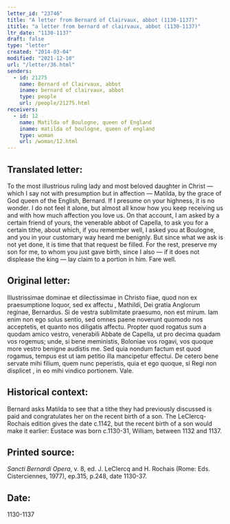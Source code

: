 ```yaml
---
letter_id: "23746"
title: "A letter from Bernard of Clairvaux, abbot (1130-1137)"
ititle: "a letter from bernard of clairvaux, abbot (1130-1137)"
ltr_date: "1130-1137"
draft: false
type: "letter"
created: "2014-03-04"
modified: "2021-12-10"
url: "/letter/36.html"
senders:
  - id: 21275
    name: Bernard of Clairvaux, abbot
    iname: bernard of clairvaux, abbot
    type: people
    url: /people/21275.html
receivers:
  - id: 12
    name: Matilda of Boulogne, queen of England
    iname: matilda of boulogne, queen of england
    type: woman
    url: /woman/12.html
---
```

<h2> Translated letter:</h2>To the most illustrious ruling lady and most beloved daughter in Christ — which I say not with presumption but in affection — Matilda, by the grace of God queen of the English, Bernard.
If I presume on your highness, it is no wonder.  I do not feel it alone, but almost all know how you keep receiving us and with how much affection you love us.  On that account, I am asked by a certain friend of yours, the venerable abbot of Capella, to ask you for a certain tithe, about which, if you remember well, I asked you at Boulogne, and you in your customary way heard me benignly.  But since what we ask is not yet done, it is time that that request be filled.  For the rest, preserve my son for me, to whom you just gave birth, since I also — if it does not displease the king — lay claim to a portion in him.  Fare well.
<h2 class="mt-4"> Original letter:</h2>Illustrissimae dominae et dilectissimae in Christo fiiae,  quod non ex praesumptione loquor, sed ex affectu , Mathildi, Dei gratia Anglorum reginae, Bernardus.
Si de vestra sublimitate praesumo, non est mirum. Iam enim non ego solus sentio, sed omnes paene noverunt quomodo nos acceptetis, et quanto nos diligatis affectu. Propter quod rogatus sum a quodam amico vestro, venerabili Abbate de Capella, ut pro decima quadam vos rogemus; unde, si bene meministis, Boloniae vos rogavi, vos quoque more vestro benigne audistis me. Sed quia nondum factum est quod rogamus, tempus est ut iam petitio illa mancipetur effectui. De cetero bene servate mihi filium, quem nunc peperistis, quia et ego quoque,  si Regi non displicet , in eo mihi vindico portionem. Vale.
<h2 class="mt-4"> Historical context:</h2>Bernard asks Matilda to see that a tithe they had previously discussed is paid and congratulates her on the recent birth of a son. The LeClercq-Rochais edition gives the date c.1142, but the recent birth of a son would make it earlier:  Eustace was born c.1130-31, William, between 1132 and 1137.
<h2 class="mt-4"> Printed source:</h2><p><em>Sancti Bernardi Opera</em>, v. 8, ed. J. LeClercq and H. Rochais (Rome: Eds. Cisterciennes, 1977), ep.315, p.248, date 1130-37.</p><h2 class="mt-4"> Date:</h2>1130-1137